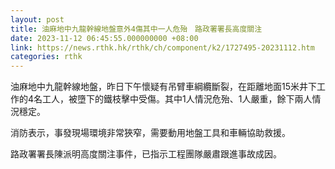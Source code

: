 ```yaml
---
layout: post
title: 油麻地中九龍幹線地盤意外4傷其中一人危殆　路政署署長高度關注
date: 2023-11-12 06:45:55.000000000 +08:00
link: https://news.rthk.hk/rthk/ch/component/k2/1727495-20231112.htm
categories: rthk
---
```


油麻地中九龍幹線地盤，昨日下午懷疑有吊臂車綱纜斷裂，在距離地面15米井下工作的4名工人，被墮下的鐵枝擊中受傷。其中1人情況危殆、1人嚴重，餘下兩人情況穩定。

消防表示，事發現場環境非常狹窄，需要動用地盤工具和車輛協助救援。

路政署署長陳派明高度關注事件，已指示工程團隊嚴肅跟進事故成因。
